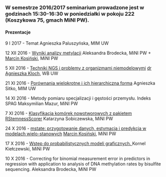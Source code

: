 ### W semestrze 2016/2017 seminarium prowadzone jest w godzinach 15:30-16:30 w poniedziałki w pokoju 222 (Koszykowa 75, gmach MiNI PW).

#### Prezentacje

9 I 2017 -
Temat
Agnieszka Paluszyńska, MIM UW

12 XII 2016 -
[Wyniki analizy metylacji](http://geneticsmining.github.io/2016-2017/presentations/metylacjaWUM/#/)
Aleksandra Brodecka, MiNI PW + <a href="http://r-addict.com/About.html">Marcin Kosiński</a>, MiNI PW

5 XII 2016 -
[Techniki NGS i problemy z organizmami niemodelowymi](https://github.com/geneticsMiNIng/geneticsMiNIng.github.io/raw/master/2016-2017/presentations/Kloch/sem_mini.pdf)
<a href="http://perlism.org/akloch/">dr Agnieszka Kloch</a>, WB UW


21 XI 2016 -
<a href="https://rawgit.com/Durszlaczek/FactorMerger/master/Analysis/testUpgrade.html">Porównania wielokrotne i ich hierarchiczna forma</a>
Agnieszka Sitko, MIM UW

14 XI 2016 - 
Metody pomiaru specjalizacji i gęstości przemysłu. Indeks SPAG
Maksymilian Mazur, MiNI PW

7 XI 2016 -
<a href="http://geneticsmining.github.io/2016-2017/presentations/RStemnessScorer/">Klasyfikacja komórek nowotworowych z pakietem RStemnessScorer</a>
Katarzyna Sobiczewska, MiNI PW


24 X 2016 - 
<a href="http://geneticsmining.github.io/2016-2017/presentations/mstate/">mstate: przygotowanie danych, estymacja i predykcja w modelach wielo-stanowych</a>
<a href="http://r-addict.com/About.html">Marcin Kosiński</a>, MiNI PW

17 X 2016 - 
<a href="http://geneticsmining.github.io/2016-2017/presentations/probabilistyczne/Seminarium.ipynb">Wstęp do probabilistycznych modeli graficznych. </a>
Kornel Kiełczewski, MiNI PW

10 X 2016 - 
Correcting for binomial measurement error in predictors in regression with application to analysis of DNA methylation rates by bisulfite sequencing.
Aleksandra Brodecka, MiNI PW

